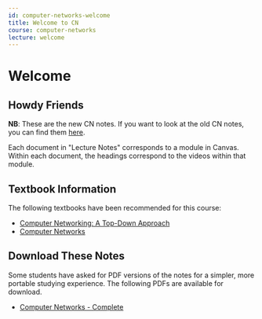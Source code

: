 ```yaml
---
id: computer-networks-welcome
title: Welcome to CN
course: computer-networks
lecture: welcome
---
```


# Welcome

## Howdy Friends

**NB**: These are the new CN notes. If you want to look at the old CN notes, you can find them [here](../computer-networks-old/welcome).

Each document in "Lecture Notes" corresponds to a module in Canvas. Within each document, the headings correspond to the videos within that module.

## Textbook Information

The following textbooks have been recommended for this course:

- [Computer Networking: A Top-Down Approach](https://amzn.to/3bTL2o3)
- [Computer Networks](https://amzn.to/3gjF0km)

## Download These Notes

Some students have asked for PDF versions of the notes for a simpler, more portable
studying experience. The following PDFs are available for download.

- [Computer Networks - Complete](https://payhip.com/b/tCvzd 'The complete set of CN lecture notes, covering content from all twelve lectures.')
